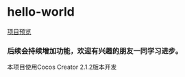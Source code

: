 # hello-world
[项目预览](https://vyulinlin.github.io/cocos_tools/build/web-mobile/index.html)

### 后续会持续增加功能，欢迎有兴趣的朋友一同学习进步。
本项目使用Cocos Creator 2.1.2版本开发